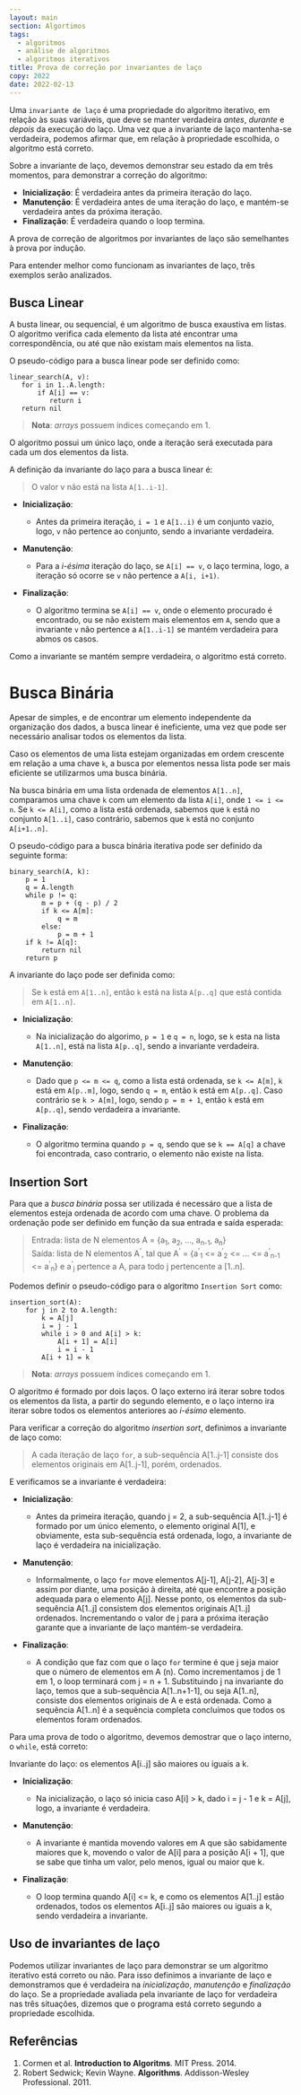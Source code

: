 ```yaml
---
layout: main
section: Algortimos
tags:
  - algoritmos
  - análise de algoritmos
  - algoritmos iterativos
title: Prova de correção por invariantes de laço
copy: 2022
date: 2022-02-13
---
```


Uma `invariante de laço` é uma propriedade do algoritmo iterativo, em relação às suas variáveis, que deve se manter verdadeira _antes_, _durante_ e _depois_ da execução do laço. Uma vez que a invariante de laço mantenha-se verdadeira, podemos afirmar que, em relação à propriedade escolhida, o algoritmo está correto.

Sobre a invariante de laço, devemos demonstrar seu estado da em três momentos, para demonstrar a correção do algoritmo:

* **Inicialização**: É verdadeira antes da primeira iteração do laço.
* **Manutenção**: É verdadeira antes de uma iteração do laço, e mantém-se verdadeira antes da próxima iteração.
* **Finalização**: É verdadeira quando o loop termina.

A prova de correção de algoritmos por invariantes de laço são semelhantes à prova por indução.

Para entender melhor como funcionam as invariantes de laço, três exemplos serão analizados.


## Busca Linear

A busta linear, ou sequencial, é um algoritmo de busca exaustiva em listas. O algoritmo verifica cada elemento da lista até encontrar uma correspondência, ou até que não existam mais elementos na lista.

O pseudo-código para a busca linear pode ser definido como:

```
linear_search(A, v):
   for i in 1..A.length:
       if A[i] == v:
          return i
   return nil
```

> **Nota**: _arrays_ possuem índices começando em 1.  

O algoritmo possui um único laço, onde a iteração será executada para cada um dos elementos da lista.

A definição da invariante do laço para a busca linear é:

> O valor v não está na lista `A[1..i-1]`.

* **Inicialização**:
    * Antes da primeira iteração, `i = 1` e `A[1..i)` é um conjunto vazio, logo, `v` não pertence ao conjunto, sendo a invariante verdadeira.

* **Manutenção**:
    * Para a _i-ésima_ iteração do laço, se `A[i] == v`, o laço termina, logo, a iteração só ocorre se `v` não pertence a `A[i, i+1)`.

* **Finalização**:
    * O algoritmo termina se `A[i] == v`, onde o elemento procurado é encontrado, ou se não existem mais elementos em `A`, sendo que a invariante `v` não pertence a `A[1..i-1]` se mantém verdadeira para abmos os casos.

Como a invariante se mantém sempre verdadeira, o algoritmo está correto.


# Busca Binária

Apesar de simples, e de encontrar um elemento independente da organização dos dados, a busca linear é ineficiente, uma vez que pode ser necessário analisar todos os elementos da lista.

Caso os elementos de uma lista estejam organizadas em ordem crescente em relação a uma chave `k`, a busca por elementos nessa lista pode ser mais eficiente se utilizarmos uma busca binária.

Na busca binária em uma lista ordenada de elementos `A[1..n]`, comparamos uma chave `k` com um elemento da lista `A[i]`, onde `1 <= i <= n`. Se `k <= A[i]`, como a lista está ordenada, sabemos que `k` está no conjunto `A[1..i]`, caso contrário, sabemos que `k` está no conjunto `A[i+1..n]`.

O pseudo-código para a busca binária iterativa pode ser definido da seguinte forma:

```
binary_search(A, k):
    p = 1
    q = A.length
    while p != q:
        m = p + (q - p) / 2
        if k <= A[m]:
            q = m
        else:
            p = m + 1
    if k != A[q]:
        return nil
    return p
```

A invariante do laço pode ser definida como:

> Se `k` está em `A[1..n]`, então `k` está na lista `A[p..q]` que está contida em `A[1..n]`.

* **Inicialização**:
    * Na inicialização do algorimo, `p = 1` e `q = n`, logo, se `k` esta na lista `A[1..n]`, está na lista `A[p..q]`, sendo a invariante verdadeira.

* **Manutenção**:
    * Dado que `p <= m <= q`, como a lista está ordenada, se `k <= A[m]`, `k` está em `A[p..m]`, logo, sendo `q = m`, então `k` está em `A[p..q]`. Caso contrário se `k > A[m]`, logo, sendo `p = m + 1`, então `k` está em `A[p..q]`, sendo verdadeira a invariante.

* **Finalização**:
    * O algoritmo termina quando `p = q`, sendo que se `k == A[q]` a chave foi encontrada, caso contrario, o elemento não existe na lista.


## Insertion Sort

Para que a _busca binária_ possa ser utilizada é necessáro que a lista de elementos esteja ordenada de acordo com uma chave. O problema da ordenação pode ser definido em função da sua entrada e saída esperada:

> Entrada: lista de N elementos A = {a<sub>1</sub>, a<sub>2</sub>, ..., a<sub>n-1</sub>, a<sub>n</sub>} <br/>
> Saída: lista de N elementos A<sup>'</sup>, tal que A<sup>'</sup> = {a<sup>'</sup><sub>1</sub> <= a<sup>'</sup><sub>2</sub> <= ... <= a<sup>'</sup><sub>n-1</sub> <= a<sup>'</sup><sub>n</sub>} e a<sup>'</sup><sub>j</sub> pertence a A, para todo j pertencente a [1..n].

Podemos definir o pseudo-código para o algoritmo `Insertion Sort` como:

```
insertion_sort(A):
    for j in 2 to A.length:
        k = A[j]
        i = j - 1
        while i > 0 and A[i] > k:
            A[i + 1] = A[i]
            i = i - 1
        A[i + 1] = k
```

> **Nota**: _arrays_ possuem índices começando em 1.  

O algoritmo é formado por dois laços. O laço externo irá iterar sobre todos os elementos da lista, a partir do segundo elemento, e o laço interno ira iterar sobre todos os elementos anteriores ao _i-ésimo_ elemento.

Para verificar a correção do algoritmo _insertion sort_, definimos a invariante de laço como:

> A cada iteração de laço `for`, a sub-sequência A[1..j-1] consiste dos elementos originais em A[1..j-1], porém, ordenados.

E verificamos se a invariante é verdadeira:

* **Inicialização**:
  * Antes da primeira iteração, quando j = 2, a sub-sequência A[1..j-1] é formado por um único elemento, o elemento original A[1], e obviamente, esta sub-sequência está ordenada, logo, a invariante de laço é verdadeira na inicialização.

* **Manutenção**:
    * Informalmente, o laço `for` move elementos A[j-1], A[j-2], A[j-3] e assim por diante, uma posição à direita, até que encontre a posição adequada para o elemento A[j]. Nesse ponto, os elementos da sub-sequência A[1..j] consistem dos elementos originais A[1..j] ordenados. Incrementando o valor de j para a próxima iteração garante que a invariante de laço mantém-se verdadeira.

* **Finalização**:
    * A condição que faz com que o laço `for` termine é que j seja maior que o número de elementos em A (n). Como incrementamos j de 1 em 1, o loop terminará com j = n + 1. Substituindo j na invariante do laço, temos que a sub-sequência A[1..n+1-1], ou seja A[1..n], consiste dos elementos originais de A e está ordenada. Como a sequência A[1..n] é a sequência completa concluímos que todos os elementos foram ordenados.

Para uma prova de todo o algoritmo, devemos demostrar que o laço interno, o `while`, está correto:

Invariante do laço: os elementos A[i..j] são maiores ou iguais a k.

* **Inicialização**:
    * Na inicialização, o laço só inicia caso A[i] > k, dado i = j - 1 e k = A[j], logo, a invariante é verdadeira.

* **Manutenção**:
    * A invariante é mantida movendo valores em A que são sabidamente maiores que k, movendo o valor de A[i] para a posição A[i + 1], que se sabe que tinha um valor, pelo menos, igual ou maior que k.

* **Finalização**:
    * O loop termina quando A[i] <= k, e como os elementos A[1..j] estão ordenados, todos os elementos A[i..j] são maiores ou iguais a k, sendo verdadeira a invariante.


## Uso de invariantes de laço

Podemos utilizar invariantes de laço para demonstrar se um algoritmo iterativo está correto ou não. Para isso definimos a invariante de laço e demonstramos que é verdadeira na _inicialização_, _manutenção_ e _finalização_ do laço. Se a propriedade avaliada pela invariante de laço for verdadeira nas três situações, dizemos que o programa está correto segundo a propriedade escolhida.


## Referências

1. Cormen et al. **Introduction to Algoritms**. MIT Press. 2014.
2. Robert Sedwick; Kevin Wayne. **Algorithms**. Addisson-Wesley Professional. 2011.
